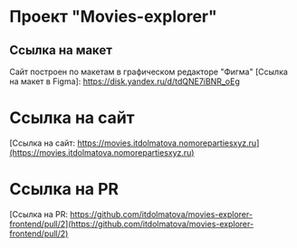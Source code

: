 # Проект "Movies-explorer"

## Ссылка на макет
Сайт построен по макетам в графическом редакторе "Фигма" 
[Ссылка на макет в Figma]: https://disk.yandex.ru/d/tdQNE7iBNR_oEg

# Ссылка на сайт
[Ссылка на сайт: https://movies.itdolmatova.nomorepartiesxyz.ru](https://movies.itdolmatova.nomorepartiesxyz.ru)


# Ссылка на PR
[Ссылка на PR: https://github.com/itdolmatova/movies-explorer-frontend/pull/2](https://github.com/itdolmatova/movies-explorer-frontend/pull/2)
  

